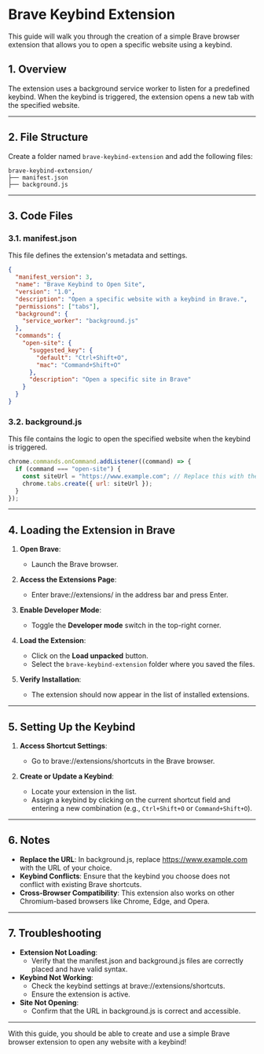 # Brave Keybind Extension

This guide will walk you through the creation of a simple Brave browser extension that allows you to open a specific website using a keybind.

## 1. Overview
The extension uses a background service worker to listen for a predefined keybind. When the keybind is triggered, the extension opens a new tab with the specified website.

---

## 2. File Structure

Create a folder named `brave-keybind-extension` and add the following files:

```
brave-keybind-extension/
├── manifest.json
├── background.js
```

---

## 3. Code Files

### 3.1. manifest.json
This file defines the extension's metadata and settings.

```json
{
  "manifest_version": 3,
  "name": "Brave Keybind to Open Site",
  "version": "1.0",
  "description": "Open a specific website with a keybind in Brave.",
  "permissions": ["tabs"],
  "background": {
    "service_worker": "background.js"
  },
  "commands": {
    "open-site": {
      "suggested_key": {
        "default": "Ctrl+Shift+O",
        "mac": "Command+Shift+O"
      },
      "description": "Open a specific site in Brave"
    }
  }
}
```

### 3.2. background.js
This file contains the logic to open the specified website when the keybind is triggered.

```javascript
chrome.commands.onCommand.addListener((command) => {
  if (command === "open-site") {
    const siteUrl = "https://www.example.com"; // Replace this with the desired URL
    chrome.tabs.create({ url: siteUrl });
  }
});
```

---

## 4. Loading the Extension in Brave

1. **Open Brave**:
   - Launch the Brave browser.

2. **Access the Extensions Page**:
   - Enter brave://extensions/ in the address bar and press Enter.

3. **Enable Developer Mode**:
   - Toggle the **Developer mode** switch in the top-right corner.

4. **Load the Extension**:
   - Click on the **Load unpacked** button.
   - Select the `brave-keybind-extension` folder where you saved the files.

5. **Verify Installation**:
   - The extension should now appear in the list of installed extensions.

---

## 5. Setting Up the Keybind

1. **Access Shortcut Settings**:
   - Go to brave://extensions/shortcuts in the Brave browser.

2. **Create or Update a Keybind**:
   - Locate your extension in the list.
   - Assign a keybind by clicking on the current shortcut field and entering a new combination (e.g., `Ctrl+Shift+O` or `Command+Shift+O`).

---

## 6. Notes

- **Replace the URL**: In background.js, replace https://www.example.com with the URL of your choice.
- **Keybind Conflicts**: Ensure that the keybind you choose does not conflict with existing Brave shortcuts.
- **Cross-Browser Compatibility**: This extension also works on other Chromium-based browsers like Chrome, Edge, and Opera.

---

## 7. Troubleshooting

- **Extension Not Loading**:
  - Verify that the manifest.json and background.js files are correctly placed and have valid syntax.
- **Keybind Not Working**:
  - Check the keybind settings at brave://extensions/shortcuts.
  - Ensure the extension is active.
- **Site Not Opening**:
  - Confirm that the URL in background.js is correct and accessible.

---

With this guide, you should be able to create and use a simple Brave browser extension to open any website with a keybind!
